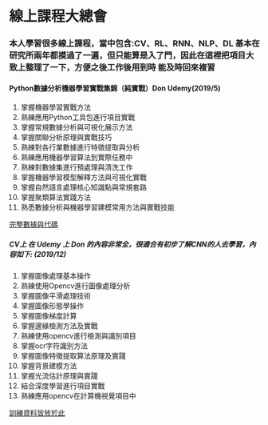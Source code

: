 # 線上課程大總會 

### 本人學習很多線上課程，當中包含:CV、RL、RNN、NLP、DL 基本在研究所兩年都摸過了一遍，但只能算是入了門，因此在這裡把項目大致上整理了一下，方便之後工作後用到時 能及時回來複習


#### Python數據分析機器學習實戰集錦（純實戰）Don Udemy(2019/5)
1. 掌握機器學習實戰方法
2. 熟練應用Python工具包進行項目實戰
3. 掌握常規數據分析與可視化展示方法
4. 掌握關聯分析原理與實戰技巧
5. 熟練對各行業數據進行特徵提取與分析
6. 熟練應用機器學習算法到實際任務中
7. 熟練對數據集進行預處理與清洗工作
8. 掌握機器學習模型解釋方法與可視化實戰
9. 掌握自然語言處理核心知識點與常規套路
10. 掌握聚類算法實踐方法
11. 熟悉數據分析與機器學習建模常用方法與實戰技能

[完整數據與代碼](https://drive.google.com/drive/folders/1yaYenTEPRxRGJsBE6ukWEg0GdnAYXvY5)

##### CV上 在 Udemy 上 Don 的內容非常全，很適合有初步了解CNN的人去學習，內容如下: (2019/12)
1. 掌握圖像處理基本操作
2. 熟練使用Opencv進行圖像處理分析
3. 掌握圖像平滑處理技術
4. 掌握圖像形態學操作
5. 掌握圖像梯度計算
6. 掌握邊緣檢測方法及實戰
7. 熟練使用opencv進行檢測與識別項目
8. 掌握ocr字符識別方法
9. 掌握圖像特徵提取算法原理及實踐
10. 掌握背景建模方法
11. 掌握光流估計原理與實踐
12. 結合深度學習進行項目實戰
13. 熟練應用opencv在計算機視覺項目中

[訓練資料皆放於此](https://drive.google.com/drive/folders/1sK8VCeufflZNR-KY7px9_Cz0HZjUFHoQ)

